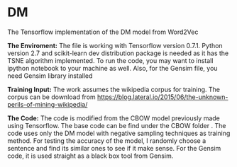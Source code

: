 # DM
The Tensorflow implementation of the DM model from Word2Vec

**The Enviroment:**
The file is working with Tensorflow version 0.7.1. Python version 2.7 and scikit-learn dev distribution package is needed as it has the TSNE algorithm implemented. To run the code, you may want to install ipython notebook to your machine as well. Also, for the Gensim file, you need Gensim library installed

**Training Input:**
The work assumes the wikipedia corpus for training. The corpus can be download from https://blog.lateral.io/2015/06/the-unknown-perils-of-mining-wikipedia/

**The Code:**
The code is modified from the CBOW model previously made using Tensorflow. The base code can be find under the CBOW folder . The code uses only the DM model with negative sampling techniques as training method. For testing the accuracy of the model, I randomly choose a sentence and find its similar ones to see if it make sense. 
For the Gensim code, it is used straight as a black box tool from Gensim. 
